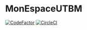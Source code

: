 # MonEspaceUTBM
[![CodeFactor](https://www.codefactor.io/repository/github/danykem/monespaceutbm/badge/prod)](https://www.codefactor.io/repository/github/danykem/monespaceutbm/overview/prod)
[![CircleCI](https://circleci.com/gh/nzodalandry/MonEspaceUTBM/tree/Prod.svg?style=shield&circle-token=61cc3f32c26806a9aeb9fdd9e13fc062be045ada)](https://circleci.com/gh/nzodalandry/MonEspaceUTBM/tree/Prod)
